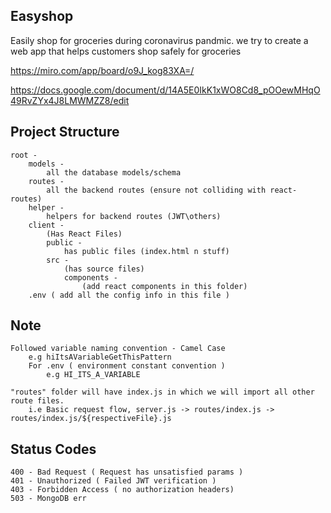 ## Easyshop
Easily shop for groceries during coronavirus pandmic. we try to create a web app that helps customers shop safely for groceries

https://miro.com/app/board/o9J_kog83XA=/  

https://docs.google.com/document/d/14A5E0IkK1xWO8Cd8_pOOewMHqO49RvZYx4J8LMWMZZ8/edit


## Project Structure
    root - 
        models -
            all the database models/schema
        routes - 
            all the backend routes (ensure not colliding with react-routes)
        helper -
            helpers for backend routes (JWT\others)
        client - 
            (Has React Files)
            public - 
                has public files (index.html n stuff)
            src - 
                (has source files)
                components - 
                    (add react components in this folder)
        .env ( add all the config info in this file )

## Note
    Followed variable naming convention - Camel Case
        e.g hiItsAVariableGetThisPattern
        For .env ( environment constant convention )
            e.g HI_ITS_A_VARIABLE

    "routes" folder will have index.js in which we will import all other route files.
        i.e Basic request flow, server.js -> routes/index.js -> routes/index.js/${respectiveFile}.js

## Status Codes
    400 - Bad Request ( Request has unsatisfied params )
    401 - Unauthorized ( Failed JWT verification )
    403 - Forbidden Access ( no authorization headers)
    503 - MongoDB err


